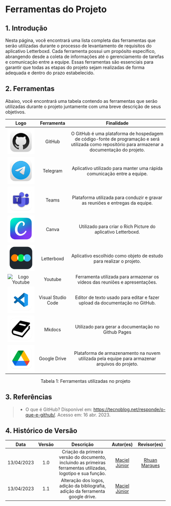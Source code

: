 # Ferramentas do Projeto

## 1. Introdução

Nesta página, você encontrará uma lista completa das ferramentas que serão utilizadas durante o processo de levantamento de requisitos do aplicativo Letterboxd. Cada ferramenta possui um propósito específico, abrangendo desde a coleta de informações até o gerenciamento de tarefas e comunicação entre a equipe. Essas ferramentas são essenciais para garantir que todas as etapas do projeto sejam realizadas de forma adequada e dentro do prazo estabelecido.

## 2. Ferramentas

Abaixo, você encontrará uma tabela contendo as ferramentas que serão utilizadas durante o projeto juntamente com uma breve descrição de seus objetivos.

|                                      Logo                                      |     Ferramenta     |                                                                          Finalidade                                                                           |
|:------------------------------------------------------------------------------:|:------------------:|:-------------------------------------------------------------------------------------------------------------------------------------------------------------:|
| <img src='https://github.com/Requisitos-de-Software/2023.1-Letterboxd/blob/master/docs/assets/logo-git-hub.png?raw=true' alt='Logo GitHub' style="width: 200px"/> |       GitHub       | O GitHub é uma plataforma de hospedagem de código-fonte de programação e será utilizada como repositório para armazenar a documentação do projeto. |
| <img src='https://github.com/Requisitos-de-Software/2023.1-Letterboxd/blob/master/docs/assets/logo-telegram.png?raw=true' alt='Logo Telegram' style="width: 200px"/> |      Telegram      |                                            Aplicativo utilizado para manter uma rápida comunicação entre a equipe.                                            |
| <img src='https://github.com/Requisitos-de-Software/2023.1-Letterboxd/blob/master/docs/assets/logo-teams.png?raw=true' alt='Logo Teams' style="width: 200px"/> |       Teams        |                                         Plataforma utilizada para conduzir e gravar as reuniões e entregas da equipe.                                         |
| <img src='https://github.com/Requisitos-de-Software/2023.1-Letterboxd/blob/master/docs/assets/logo-canva.png?raw=true' alt='Logo Canva' style="width: 200px"/> |       Canva        |                                                 Utilizado para criar o Rich Picture do aplicativo Letterboxd.                                                 |
| <img src='https://github.com/Requisitos-de-Software/2023.1-Letterboxd/blob/master/docs/assets/logo-letterboxd.png?raw=true' alt='Logo Letterboxd' style="width: 200px"/> |     Letterboxd     |                                              Aplicativo escolhido como objeto de estudo para realizar o projeto.                                              |
| <img src='https://github.com/Requisitos-de-Software/2023.1-Letterboxd/blob/master/docs/assets/logo-yotube?raw=true' alt='Logo Youtube' style="width: 200px"/> |      Youtube       |                                          Ferramenta utilizada para armazenar os vídeos das reuniões e apresentações.                                          |
| <img src='https://github.com/Requisitos-de-Software/2023.1-Letterboxd/blob/master/docs/assets/logo-visual-studio-code.png?raw=true' alt='Logo Visual Studio Code' style="width: 200px"/> | Visual Studio Code |                                          Editor de texto usado para editar e fazer upload da documentação no GitHub.                                          |
| <img src='https://github.com/Requisitos-de-Software/2023.1-Letterboxd/blob/master/docs/assets/logo-mkdocs.png?raw=true' alt='Logo Mkdocs' style="width: 200px"/> |       Mkdocs       |                                                      Utilizado para gerar a documentação no Github Pages                                                      |
| <img src='https://github.com/Requisitos-de-Software/2023.1-Letterboxd/blob/master/docs/assets/logo-google-drive.png?raw=true' alt='Logo Google Drive' style="width: 200px"/> |       Google Drive |                                                      Plataforma de armazenamento na nuvem utilizada pela equipe para armazenar arquivos do projeto.                        |

<div style="text-align: center">
<p>Tabela 1: Ferramentas utilizadas no projeto</p>
</div>

## 3. Referências

> - <a id="ancora1"></a>O que é GitHub? Disponível em: <https://tecnoblog.net/responde/o-que-e-github/>. Acesso em: 16 abr. 2023.

## 4. Histórico de Versão

|    Data    | Versão |                                                   Descrição                                                    |                      Autor(es)                      |                 Revisor(es)                 |
|:----------:|:------:|:--------------------------------------------------------------------------------------------------------------:|:---------------------------------------------------:|:-------------------------------------------:|
| 13/04/2023 |  1.0   | Criação da primeira versão do documento, incluindo as primeiras ferramentas utilizadas, logotipo e sua função. | [Maciel Júnior](https://github.com/macieljuniormax) | [Rhuan Marques](https://github.com/RhuanMr) |
| 13/04/2023 |  1.1   | Alteração dos logos, adição da bibliografia, adição da ferramenta google drive. | [Maciel Júnior](https://github.com/macieljuniormax) |  |

